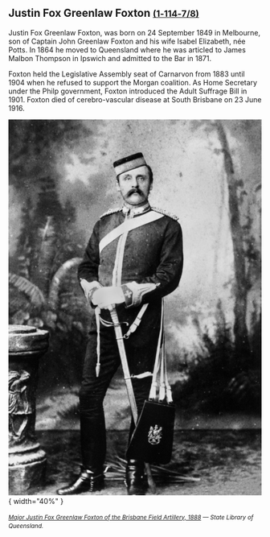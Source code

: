 ## Justin Fox Greenlaw Foxton <small>[(1‑114‑7/8)](https://brisbane.discovereverafter.com/profile/31801980 "Go to Memorial Information" )</small>

Justin Fox Greenlaw Foxton, was born on 24 September 1849 in Melbourne, son of Captain John Greenlaw Foxton and his wife Isabel Elizabeth, née Potts. In 1864 he moved to Queensland where he was articled to James Malbon Thompson in Ipswich and admitted to the Bar in 1871. 

Foxton held the Legislative Assembly seat of Carnarvon from 1883 until 1904 when he refused to support the Morgan coalition. As Home Secretary under the Philp government, Foxton introduced the Adult Suffrage Bill in 1901. Foxton died of cerebro-vascular disease at South Brisbane on 23 June 1916.

![Major Justin Fox Greenlaw Foxton of the Brisbane Field Artillery, 1888](../assets/justin-fox-greenlaw-foxton.jpg){ width="40%" }  

*<small>[Major Justin Fox Greenlaw Foxton of the Brisbane Field Artillery, 1888](http://onesearch.slq.qld.gov.au/permalink/f/1upgmng/slq_alma21218246210002061) — State Library of Queensland.</small>*
